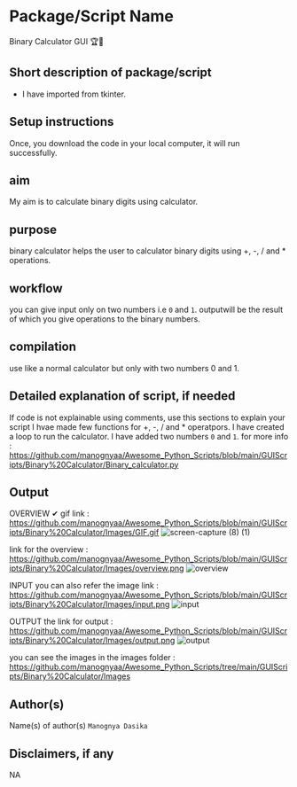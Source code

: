 # Package/Script Name
Binary Calculator GUI 🏆🏅

## Short description of package/script

- I have imported from tkinter.
## Setup instructions
Once, you download the code in your local computer, it will run successfully.

## aim
My aim is to calculate binary digits using calculator.

## purpose 
binary calculator helps the user to calculator binary digits using +, -, / and * operations.

## workflow
you can give input only on two numbers i.e `0` and `1`.
outputwill be the result of which you give operations to the binary numbers.

## compilation
use like a normal calculator but only with two numbers 0 and 1.

## Detailed explanation of script, if needed
If code is not explainable using comments, use this sections to explain your script
I hvae made few functions for +, -, / and * operatpors. I have created a loop to run the calculator. I have added two numbers `0` and `1`.
for more info : https://github.com/manognyaa/Awesome_Python_Scripts/blob/main/GUIScripts/Binary%20Calculator/Binary_calculator.py

## Output

OVERVIEW ✔
gif link : 
https://github.com/manognyaa/Awesome_Python_Scripts/blob/main/GUIScripts/Binary%20Calculator/Images/GIF.gif
![screen-capture (8) (1)](https://user-images.githubusercontent.com/77045147/123515909-0ec3bc00-d6b7-11eb-8250-f5440828e6c4.gif)

link for the overview : 
https://github.com/manognyaa/Awesome_Python_Scripts/blob/main/GUIScripts/Binary%20Calculator/Images/overview.png
![overview](https://user-images.githubusercontent.com/77045147/123515945-3ca90080-d6b7-11eb-9d6e-9442361d944d.png)

INPUT 
 you can also refer the image link :
 https://github.com/manognyaa/Awesome_Python_Scripts/blob/main/GUIScripts/Binary%20Calculator/Images/input.png
![input](https://user-images.githubusercontent.com/77045147/123515919-17b48d80-d6b7-11eb-8ced-ba0bd82b3eee.png)

OUTPUT 
the link for output : 
https://github.com/manognyaa/Awesome_Python_Scripts/blob/main/GUIScripts/Binary%20Calculator/Images/output.png
![output](https://user-images.githubusercontent.com/77045147/123515924-1e430500-d6b7-11eb-8d09-dd8a03e69212.png)

you can see the images in the images folder : https://github.com/manognyaa/Awesome_Python_Scripts/tree/main/GUIScripts/Binary%20Calculator/Images

## Author(s)

Name(s) of author(s)
`Manognya Dasika`
## Disclaimers, if any
NA
